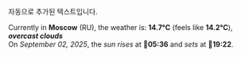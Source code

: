 
자동으로 추가된 텍스트입니다.

<!--START_SECTION:weather:moscow-->
Currently in **Moscow** (RU), the weather is: **14.7°C** (feels like **14.2°C**), ***overcast clouds***<br/>
On *September 02, 2025*, the *sun rises* at 🌅**05:36** and *sets* at 🌇**19:22**.
<!--END_SECTION:weather-->
